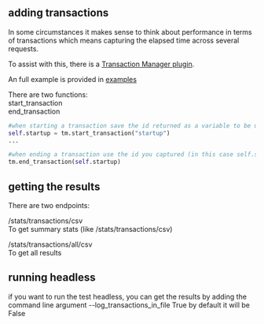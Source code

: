 ## adding transactions
In some circumstances it makes sense to think about performance in terms of transactions which means capturing the elapsed time across several requests.

To assist with this, there is a [Transaction Manager plugin](./examples/plugins).

An full example is provided in [examples](./examples)

There are two functions:   
   start_transaction   
   end_transaction   

```python
#when starting a transaction save the id returned as a variable to be used to end the transaction
self.startup = tm.start_transaction("startup")
...

#when ending a transaction use the id you captured (in this case self.startup)
tm.end_transaction(self.startup)
```

## getting the results
There are two endpoints:

   /stats/transactions/csv   
   To get summary stats (like /stats/transactions/csv)

   /stats/transactions/all/csv   
   To get all results

## running headless
if you want to run the test headless, you can get the results by adding the command line argument --log_transactions_in_file True
by default it will be False